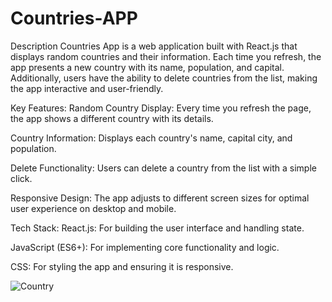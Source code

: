 # Countries-APP
Description
Countries App is a web application built with React.js that displays random countries and their information. Each time you refresh, the app presents a new country with its name, population, and capital. Additionally, users have the ability to delete countries from the list, making the app interactive and user-friendly.

Key Features:
Random Country Display: Every time you refresh the page, the app shows a different country with its details.

Country Information: Displays each country's name, capital city, and population.

Delete Functionality: Users can delete a country from the list with a simple click.

Responsive Design: The app adjusts to different screen sizes for optimal user experience on desktop and mobile.

Tech Stack:
React.js: For building the user interface and handling state.

JavaScript (ES6+): For implementing core functionality and logic.

CSS: For styling the app and ensuring it is responsive.

![Country](https://github.com/user-attachments/assets/458b800f-d5b9-490c-bad2-db1cfa57d1c1)
